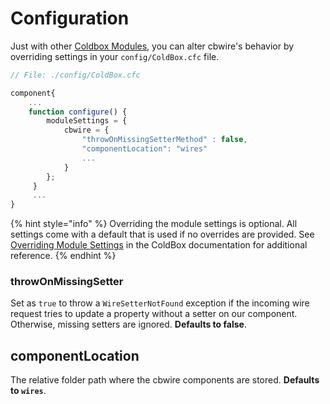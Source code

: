 # Configuration

Just with other [Coldbox Modules](https://www.forgebox.io/), you can alter cbwire's behavior by overriding settings in your `config/ColdBox.cfc` file.

```javascript
// File: ./config/ColdBox.cfc

component{
    ...
    function configure() {
        moduleSettings = {
            cbwire = {
                "throwOnMissingSetterMethod" : false,
                "componentLocation": "wires"
                ...
            }
        };
     }
     ...
}

```

{% hint style="info" %}
Overriding the module settings is optional. All settings come with a default that is used if no overrides are provided. See [Overriding Module Settings](https://coldbox.ortusbooks.com/hmvc/modules/moduleconfig/module-settings#overriding-module-settings) in the ColdBox documentation for additional reference.
{% endhint %}

### throwOnMissingSetter

Set as `true` to throw a `WireSetterNotFound` exception if the incoming wire request tries to update a  property without a setter on our component. Otherwise, missing setters are ignored. **Defaults to false**.

## componentLocation

The relative folder path where the cbwire components are stored. **Defaults to `wires`**.

